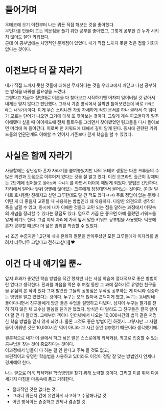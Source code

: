 # 들어가며

우테코에 오기 이전부터 나는 뭐든 직접 해보는 것을 좋아했다.  
무언가를 만들며 드는 의문점을 풀기 위한 공부를 좋아했고, 그렇게 공부한 건 누가 시키지 않아도 잘만 외워졌다.  
근데 이 공부법에는 치명적인 문제점이 있었다. 내가 직접 느끼지 못한 것은 접할 기회가 없다는 것이다.  

# 이전보다 더 잘 자라기

내가 직접 느끼지 못한 것들에 대해선 무지하다는 것을 우테코에서 깨닫고 나선 공부하는 방식을 바꿔볼 필요성을 느꼈다.  
그렇다고 지금과 정반대로 이론을 다 찾아보고 시작하기엔 어차피 잊어버릴 것 같아서 내게는 맞지 않다고 판단했다. 그래서 기존 방식에서 살짝만 틀어보았는데 바로 `키워드 타고 내려가기`이다. 이게 무슨 소리냐면 가장 자세하게 적힌 문서를 하나 골라서 쭉 읽다가 모르는 단어가 나오면 그거에 대해 또 찾아보는 것이다. 그렇게 계속 파고들다가 얼추 이해됐다 싶을 때 아이패드에 전체 플로우를 그리면서 찾아봤었던 링크들을 다시 돌아보면 머리에 쏙 들어간다. 이로써 한 키워드에 대해서 깊이 알게 된다. 동시에 관련된 키워드들의 연관관계도 이해할 수 있어서 기존보다 깊게 학습을 할 수 있었다.  

# 사실은 함께 자라기

사물함에는 장난삼아 혼자 자라기를 붙여놓았지만 나의 우테코 생활은 다른 크루들의 수많은 의견과 도움으로 이루어져 있다는 것을 잘 알고 있다. 이건 오프라인 출근이 강제되는 2단계에 접어들고 `물어보러 다니기` 를 하면서 더더욱 깨닫게 되었다. 방법은 간단하다. 자리에서 일어나 앞뒤 양옆에 앉아있는 크루에게 징징대면서 물어보는 것이다. (이걸 빌미로 호시탐탐 친해지고 싶던 크루한테도 말 건 적도 있다ㅋㅋ) 주로 정답이 없는 문제나 어떤 게 더 좋을지 고민될 때 사용하는 방법인데 꽤 유용하다. 다양한 의견으로 생각의 폭을 넓힐 수 있고, 동시에 내가 이해한 것들과 고민 되는 점을 말하는 과정에서 머릿속의 개념을 정리할 수 있다는 장점도 있다. 덤으로 가끔 운 좋으면 아예 몰랐던 키워드를 알게 되기도 한다. 그럼 이제 자리에 가서 앞서 말한 키워드 공부법을 사용했다. 덕분에 혼자 공부할 때보다 더 넓은 범위를 학습할 수 있었다.  

+) 조곰 수줍지만 1,2단계 내내 흔쾌히 질문을 받아주셨던 모든 크루들에게 이자리를 빌려서 너무너무 고맙다고 전하고싶다👀❤️

# 이건 다 내 얘기일 뿐~

앞서 효과가 좋았던 학습 방법을 적긴 했지만 나는 사실 학습에 절대적으로 좋은 방법이란 없다고 생각한다. 전과를 마음을 먹은 후 며칠 동안 그 과에 잘하기로 유명한 친구들을 유심히 본 적이 있다.그때 발견한 그들의 공통점은 무작정 공부하는 게 아니라 집중하는 방법을 알고 있었다는 것이다. 누구는 오래 앉아서 끈덕지게 했고, 누구는 동네방네 돌아다니면서 친구들에게 방금 들은 수업을 설명하고 다녔다. 심지어 누구는 필기를 전혀 하지 않은 채 교수님 말씀을 듣기만 했었다. 방식은 다 달라도 그 친구들은 결국 알아야 할 건 다 알더라. 그때부터 책이나 인터넷에서 나오는 10,000시간의 법칙 같은 저명한 학습 방법을 믿지 않게 되었다. 물론 그것도 좋은 방법이긴 하겠지. 그렇지만 그 사람들이 이뤄낸 것은 10,000시간 덕이 아니라 그 시간 동안 `집중`했기 때문이라 생각했기에.

결론적으로 내가 이 글에서 하고 싶은 말은 스스로에게 최적화된, 최고로 집중할 수 있는 공부법을 찾는 것이 중요하다는 것이다.  
이과정에서 남들이 다 하는 걸 안 한다고 주눅 들 것도 없고,  
보편적이고 유명한 학습법을 사용하고 있더라도 이것이 정말 잘 맞는 방법인지 언제나 경계해야 한다.

나는 앞으로 더욱 최적화된 학습방법을 찾기 위해 노력할 것이다. 
그리고 이를 위해 다음 세가지 다짐을 마음속에 품고 가려한다.

- 절대적인 것은 없다는 것.
- 그러니 뭐든지 간에 유연하게 사고하고 수정해나갈 것.
- 어떤 방식이든 존중하고 언제나 겸손할 것.
